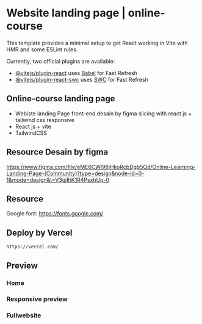 # Website landing page | online-course

This template provides a minimal setup to get React working in Vite with HMR and some ESLint rules.

Currently, two official plugins are available:

- [@vitejs/plugin-react](https://github.com/vitejs/vite-plugin-react/blob/main/packages/plugin-react/README.md) uses [Babel](https://babeljs.io/) for Fast Refresh
- [@vitejs/plugin-react-swc](https://github.com/vitejs/vite-plugin-react-swc) uses [SWC](https://swc.rs/) for Fast Refresh

## Online-course landing page

- Webiste landing Page front-end desain by figma slicing with react js + tailwind css responsive
- React js + vite
- TailwindCSS

## Resource Desain by figma

https://www.figma.com/file/eME6CWl98jHkoRcbDgb5Qd/Online-Learning-Landing-Page-(Community)?type=design&node-id=0-1&mode=design&t=V3gjIhK1R4PsxhUp-0

## Resource

Google font: https://fonts.google.com/

## Deploy by Vercel

    https://vercel.com/

## Preview

### Home

### Responsive preview

### Fullwebsite
